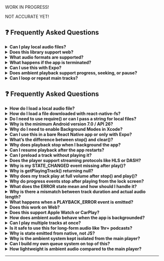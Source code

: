 WORK IN PROGRESS!

NOT ACCURATE YET!


## ❓ Frequently Asked Questions

<details>
<summary><strong>Can I play local audio files?</strong></summary>

Yes. You can use:
- `require('./audio.mp3')` for bundled assets.
- A full path string (e.g., from `react-native-fs`) for downloaded files.

</details>

<details>
<summary><strong>Does this library support web?</strong></summary>

Yes. Web support is included. It falls back to HTML5 Audio and only supports basic features. Advanced features like ambient audio and lock screen controls are not available on web.

</details>

<details>
<summary><strong>What audio formats are supported?</strong></summary>

Any format supported by the native platforms:
- iOS: MP3, AAC, WAV, ALAC, etc.
- Android: MP3, AAC, OGG, WAV, FLAC, etc.
- Also supports HLS, DASH, RTSP, and RTMP streaming.

</details>

<details>
<summary><strong>What happens if the app is terminated?</strong></summary>

- Main audio playback can continue briefly depending on OS policy, but usually stops.
- Ambient playback will stop and is not guaranteed to resume.
- For persistent playback, ensure proper background modes are enabled and keep a main track active.

</details>

<details>
<summary><strong>Can I use this with Expo?</strong></summary>

Yes, but only with Expo Dev Client or EAS builds. It will not work in the classic Expo Go app because native modules must be compiled.

</details>

<details>
<summary><strong>Does ambient playback support progress, seeking, or pause?</strong></summary>

No. Ambient audio is intentionally minimal. It only supports:
- `AudioPro.ambientPlay({ url })`
- `AudioPro.ambientStop()`
- `AudioPro.ambientSetVolume()`

No hooks, no getters, no seeking — just play and stop.

</details>

<details>
<summary><strong>Can I loop or repeat main tracks?</strong></summary>

Not currently. Looping is only supported for ambient playback. Track repeat logic must be implemented in your app via the `TRACK_ENDED` event.

</details>

## ❓ Frequently Asked Questions

<details>
<summary><strong>How do I load a local audio file?</strong></summary>
Use `require('./audio.mp3')` to reference local bundled files directly.
</details>

<details>
<summary><strong>How do I load a file downloaded with react-native-fs?</strong></summary>
Pass the file path as a string with the `file://` prefix (e.g. `file:///data/user/0/com.myapp/cache/audio.mp3`). You must include the `file://` prefix for local files to ensure they are properly handled by the native players on both iOS and Android.
</details>

<details>
<summary><strong>Do I need to use require() or can I pass a string for local files?</strong></summary>
You can pass a string path for downloaded or runtime files. `require()` is only needed for statically bundled files.
</details>

<details>
<summary><strong>Why is the minimum Android version 7.0 / API 26?</strong></summary>
To use Media3’s modern APIs for media sessions and notifications, the library targets Android API 26+.
</details>

<details>
<summary><strong>Why do I need to enable Background Modes in Xcode?</strong></summary>
iOS requires this entitlement to allow audio to continue playing when the app is backgrounded.
</details>

<details>
<summary><strong>Can I use this in a bare React Native app or only with Expo?</strong></summary>
Works with bare React Native and with Expo Dev Client or EAS builds. Not supported in Expo Go.
</details>

<details>
<summary><strong>What’s the difference between stop() and clear()?</strong></summary>
`stop()` pauses playback and resets position to 0 but retains metadata and media session.
`clear()` fully tears down the player, resets to IDLE, and removes media session and track info.
</details>

<details>
<summary><strong>Why does playback stop when I background the app?</strong></summary>
Ensure background modes are enabled. Ambient audio may not always persist; keep a main track playing for reliability.
</details>

<details>
<summary><strong>Can I resume playback after the app restarts?</strong></summary>
Not automatically. You must persist track info and state in your app, and reload manually after app launch.
</details>

<details>
<summary><strong>Can I preload a track without playing it?</strong></summary>
Yes. Call `play(track, { autoPlay: false })` to load the track and pause it immediately.
</details>

<details>
<summary><strong>Does the player support streaming protocols like HLS or DASH?</strong></summary>
Yes, on both platforms. Just pass a URL to the streaming file.
</details>

<details>
<summary><strong>Why is my STATE_CHANGED event missing after play()?</strong></summary>
Ensure listeners are added before calling `play()`. Events are not replayed retroactively.
</details>

<details>
<summary><strong>Why is getPlayingTrack() returning null?</strong></summary>
The player is likely in IDLE or STOPPED state, or has not yet loaded a track.
</details>

<details>
<summary><strong>Why does my track play at full volume after stop() and play()?</strong></summary>
Ensure you're calling `setVolume()` again or using `configure()` to set the default. Volume resets between plays.
</details>

<details>
<summary><strong>Why do progress events stop after playing from the lock screen?</strong></summary>
The progress timer may need to be restarted. Ensure native state updates trigger it correctly.
</details>

<details>
<summary><strong>What does the ERROR state mean and how should I handle it?</strong></summary>
It indicates a critical player error (e.g., failed to load). Listen for `PLAYBACK_ERROR` and `STATE_CHANGED: ERROR`, and show a UI fallback or retry.
</details>

<details>
<summary><strong>Why is there a mismatch between track duration and actual audio length?</strong></summary>
Initial durations may be zero or approximate. Wait for `PROGRESS` updates to get more accurate duration values.
</details>

<details>
<summary><strong>What happens when a PLAYBACK_ERROR event is emitted?</strong></summary>
A soft error occurred (e.g., fetch issue). This does not always change the player state. Handle errors gracefully in your app.
</details>

<details>
<summary><strong>Does this work on Web?</strong></summary>
Yes. Web fallback uses HTML5 Audio, but advanced features (lock screen, ambient) are not supported.
</details>

<details>
<summary><strong>Does this support Apple Watch or CarPlay?</strong></summary>
No. These are not currently supported by this library.
</details>

<details>
<summary><strong>How does ambient audio behave when the app is backgrounded?</strong></summary>
Ambient audio usually continues in background, but is not guaranteed by OS. For reliability, pair it with an active main track.
</details>

<details>
<summary><strong>Can I play multiple tracks at once?</strong></summary>
Only with ambient audio + main audio. Concurrent playback of multiple main tracks is not supported.
</details>

<details>
<summary><strong>Is it safe to use this for long-form audio like 1hr+ podcasts?</strong></summary>
Yes. It's designed for stability and background behavior during long sessions.
</details>

<details>
<summary><strong>Why is state emitted from native, not JS?</strong></summary>
The native player owns the source of truth and lifecycle of media playback. JS listens and responds but does not control state transitions directly.
</details>

<details>
<summary><strong>Why is the ambient system kept isolated from the main player?</strong></summary>
To keep it lightweight and avoid coupling. Ambient audio has its own lifecycle, events, and methods.
</details>

<details>
<summary><strong>Can I build my own queue system on top of this?</strong></summary>
Yes. The library gives you single-track control. Queues, playlists, and repeat logic should be managed at the app level.
</details>

<details>
<summary><strong>How lightweight is ambient audio compared to the main player?</strong></summary>
It’s extremely lightweight. No state tracking, no lock screen integration, minimal playback management.
</details>

---
